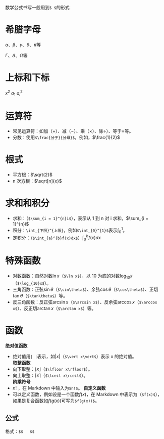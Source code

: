 数学公式书写一般用到`$ $`的形式
# 希腊字母 
$\alpha$、$\beta$、$\gamma$、$\theta$、$\pi$等

$\Gamma$、$\Delta$、$\Omega$等

# 上标和下标

$x^2$
$a_1$
$a_{i}^2$

# 运算符

- 常见运算符：如加（$+$）、减（$-$）、乘（$\times$）、除$\div$）、等于$=$等。
- 分数：使用`$\frac{分子}{分母}$`，例如，$\frac{1}{2}$

# 根式

- 平方根：$\sqrt{2}$
- n 次方根：$\sqrt[n]{x}$

# 求和和积分

- 求和：（`$\sum_{i = 1}^{n}i$`），表示从 1 到 n 对 i 求和，$\sum_{i = 1}^{n}i$
- 积分：`\int_{下限}^{上限}`，例如`$\int_{0}^{1}$`表示$\int_{0}^{1}$。
- 定积分：（`$\int_{a}^{b}f(x)dx$`）$\int_{a}^{b}f(x)dx$

# 特殊函数

- 对数函数：自然对数$\ln x$（`$\ln x$`），以 10 为底的对数$\log_{10}x$（`$\log_{10}x$`）。
- 三角函数：正弦$\sin\theta$（`$\sin\theta$`）、余弦$\cos\theta$（`$\cos\theta$`）、正切$\tan\theta$（`$\tan\theta$`）等。
- 反三角函数：反正弦$\arcsin x$（`$\arcsin x$`）、反余弦$\arccos x$（`$\arccos x$`）、反正切$\arctan x$（`$\arctan x$`）等。

# 函数

**绝对值函数**
- 绝对值用`| |`表示，如$\vert x\vert$（`$\vert x\vert$`）表示 x 的绝对值。  
**取整函数**
- 向下取整：$\lfloor x\rfloor$（`$\lfloor x\rfloor$`）。
- 向上取整：$\lceil x\rceil$（`$\lceil x\rceil$`）。  
**阶乘符号**
- $n!$ ，在 Markdown 中输入为`$n!$`。
**自定义函数**
- 可以定义函数，例如设是一个函数$f(x)$，在 Markdown 中表示为（`$f(x)$`），如果是复合函数如$f(g(x))$可写为`$f(g(x))$`。

## 公式

格式：`$$   $$`



